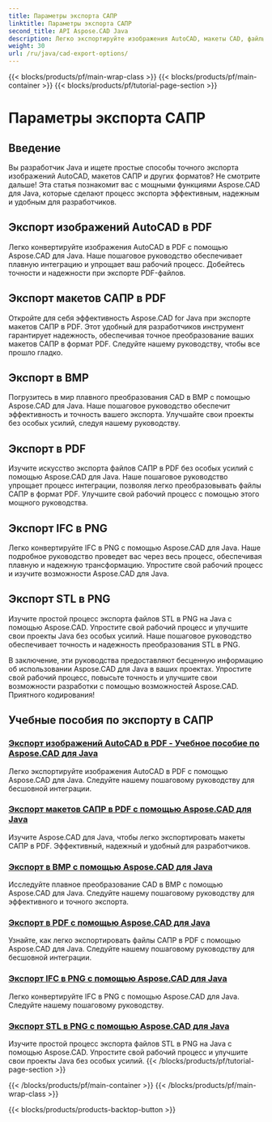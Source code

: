 ```yaml
---
title: Параметры экспорта САПР
linktitle: Параметры экспорта САПР
second_title: API Aspose.CAD Java
description: Легко экспортируйте изображения AutoCAD, макеты CAD, файлы IFC, STL в PDF, BMP, PNG с помощью Aspose.CAD для Java. Упростите свой рабочий процесс с помощью наших пошаговых руководств.
weight: 30
url: /ru/java/cad-export-options/
---
```


{{< blocks/products/pf/main-wrap-class >}}
{{< blocks/products/pf/main-container >}}
{{< blocks/products/pf/tutorial-page-section >}}

# Параметры экспорта САПР


## Введение

Вы разработчик Java и ищете простые способы точного экспорта изображений AutoCAD, макетов САПР и других форматов? Не смотрите дальше! Эта статья познакомит вас с мощными функциями Aspose.CAD для Java, которые сделают процесс экспорта эффективным, надежным и удобным для разработчиков.

## Экспорт изображений AutoCAD в PDF

Легко конвертируйте изображения AutoCAD в PDF с помощью Aspose.CAD для Java. Наше пошаговое руководство обеспечивает плавную интеграцию и упрощает ваш рабочий процесс. Добейтесь точности и надежности при экспорте PDF-файлов.

## Экспорт макетов САПР в PDF

Откройте для себя эффективность Aspose.CAD for Java при экспорте макетов САПР в PDF. Этот удобный для разработчиков инструмент гарантирует надежность, обеспечивая точное преобразование ваших макетов САПР в формат PDF. Следуйте нашему руководству, чтобы все прошло гладко.

## Экспорт в BMP

Погрузитесь в мир плавного преобразования CAD в BMP с помощью Aspose.CAD для Java. Наше пошаговое руководство обеспечит эффективность и точность вашего экспорта. Улучшайте свои проекты без особых усилий, следуя нашему руководству.

## Экспорт в PDF

Изучите искусство экспорта файлов САПР в PDF без особых усилий с помощью Aspose.CAD для Java. Наше пошаговое руководство упрощает процесс интеграции, позволяя легко преобразовывать файлы САПР в формат PDF. Улучшите свой рабочий процесс с помощью этого мощного руководства.

## Экспорт IFC в PNG

Легко конвертируйте IFC в PNG с помощью Aspose.CAD для Java. Наше подробное руководство проведет вас через весь процесс, обеспечивая плавную и надежную трансформацию. Упростите свой рабочий процесс и изучите возможности Aspose.CAD для Java.

## Экспорт STL в PNG

Изучите простой процесс экспорта файлов STL в PNG на Java с помощью Aspose.CAD. Упростите свой рабочий процесс и улучшите свои проекты Java без особых усилий. Наше пошаговое руководство обеспечивает точность и надежность преобразования STL в PNG.

В заключение, эти руководства предоставляют бесценную информацию об использовании Aspose.CAD для Java в ваших проектах. Упростите свой рабочий процесс, повысьте точность и улучшите свои возможности разработки с помощью возможностей Aspose.CAD. Приятного кодирования!
## Учебные пособия по экспорту в САПР
### [Экспорт изображений AutoCAD в PDF - Учебное пособие по Aspose.CAD для Java](./export-autocad-images-to-pdf/)
Легко экспортируйте изображения AutoCAD в PDF с помощью Aspose.CAD для Java. Следуйте нашему пошаговому руководству для бесшовной интеграции.
### [Экспорт макетов САПР в PDF с помощью Aspose.CAD для Java](./export-cad-layouts-to-pdf/)
Изучите Aspose.CAD для Java, чтобы легко экспортировать макеты САПР в PDF. Эффективный, надежный и удобный для разработчиков.
### [Экспорт в BMP с помощью Aspose.CAD для Java](./export-to-bmp/)
Исследуйте плавное преобразование CAD в BMP с помощью Aspose.CAD для Java. Следуйте нашему пошаговому руководству для эффективного и точного экспорта.
### [Экспорт в PDF с помощью Aspose.CAD для Java](./export-to-pdf/)
Узнайте, как легко экспортировать файлы САПР в PDF с помощью Aspose.CAD для Java. Следуйте нашему пошаговому руководству для бесшовной интеграции.
### [Экспорт IFC в PNG с помощью Aspose.CAD для Java](./export-ifc-to-png/)
Легко конвертируйте IFC в PNG с помощью Aspose.CAD для Java. Следуйте нашему пошаговому руководству.
### [Экспорт STL в PNG с помощью Aspose.CAD для Java](./export-stl-to-png/)
Изучите простой процесс экспорта файлов STL в PNG на Java с помощью Aspose.CAD. Упростите свой рабочий процесс и улучшите свои проекты Java без особых усилий.
{{< /blocks/products/pf/tutorial-page-section >}}

{{< /blocks/products/pf/main-container >}}
{{< /blocks/products/pf/main-wrap-class >}}

{{< blocks/products/products-backtop-button >}}
